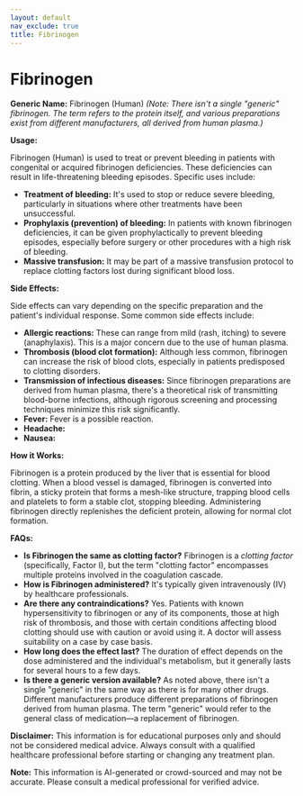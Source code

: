 ```yaml
---
layout: default
nav_exclude: true
title: Fibrinogen
---
```


# Fibrinogen

**Generic Name:** Fibrinogen (Human)  *(Note: There isn't a single "generic" fibrinogen.  The term refers to the protein itself, and various preparations exist from different manufacturers, all derived from human plasma.)*

**Usage:**

Fibrinogen (Human) is used to treat or prevent bleeding in patients with congenital or acquired fibrinogen deficiencies.  These deficiencies can result in life-threatening bleeding episodes. Specific uses include:

* **Treatment of bleeding:**  It's used to stop or reduce severe bleeding, particularly in situations where other treatments have been unsuccessful.
* **Prophylaxis (prevention) of bleeding:**  In patients with known fibrinogen deficiencies, it can be given prophylactically to prevent bleeding episodes, especially before surgery or other procedures with a high risk of bleeding.
* **Massive transfusion:**  It may be part of a massive transfusion protocol to replace clotting factors lost during significant blood loss.


**Side Effects:**

Side effects can vary depending on the specific preparation and the patient's individual response. Some common side effects include:

* **Allergic reactions:**  These can range from mild (rash, itching) to severe (anaphylaxis). This is a major concern due to the use of human plasma.
* **Thrombosis (blood clot formation):** Although less common, fibrinogen can increase the risk of blood clots, especially in patients predisposed to clotting disorders.
* **Transmission of infectious diseases:**  Since fibrinogen preparations are derived from human plasma, there's a theoretical risk of transmitting blood-borne infections, although rigorous screening and processing techniques minimize this risk significantly.
* **Fever:**  Fever is a possible reaction.
* **Headache:**
* **Nausea:**


**How it Works:**

Fibrinogen is a protein produced by the liver that is essential for blood clotting.  When a blood vessel is damaged, fibrinogen is converted into fibrin, a sticky protein that forms a mesh-like structure, trapping blood cells and platelets to form a stable clot, stopping bleeding.  Administering fibrinogen directly replenishes the deficient protein, allowing for normal clot formation.


**FAQs:**

* **Is Fibrinogen the same as clotting factor?**  Fibrinogen is a *clotting factor* (specifically, Factor I), but the term "clotting factor" encompasses multiple proteins involved in the coagulation cascade.
* **How is Fibrinogen administered?**  It's typically given intravenously (IV) by healthcare professionals.
* **Are there any contraindications?**  Yes.  Patients with known hypersensitivity to fibrinogen or any of its components, those at high risk of thrombosis, and those with certain conditions affecting blood clotting should use with caution or avoid using it.  A doctor will assess suitability on a case by case basis.
* **How long does the effect last?** The duration of effect depends on the dose administered and the individual's metabolism, but it generally lasts for several hours to a few days.
* **Is there a generic version available?** As noted above, there isn't a single "generic" in the same way as there is for many other drugs.  Different manufacturers produce different preparations of fibrinogen derived from human plasma.  The term "generic" would refer to the general class of medication—a replacement of fibrinogen.


**Disclaimer:**  This information is for educational purposes only and should not be considered medical advice.  Always consult with a qualified healthcare professional before starting or changing any treatment plan.


**Note:** This information is AI-generated or crowd-sourced and may not be accurate. Please consult a medical professional for verified advice.